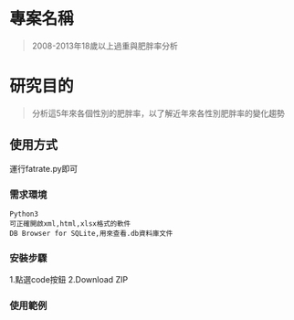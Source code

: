 # 專案名稱
> 2008-2013年18歲以上過重與肥胖率分析

# 研究目的
> 分析這5年來各個性別的肥胖率，以了解近年來各性別肥胖率的變化趨勢<br>

## 使用方式

運行fatrate.py即可


### 需求環境

```
Python3
可正確開啟xml,html,xlsx格式的軟件
DB Browser for SQLite,用來查看.db資料庫文件
```

### 安裝步驟

1.點選code按鈕
2.Download ZIP

### 使用範例
